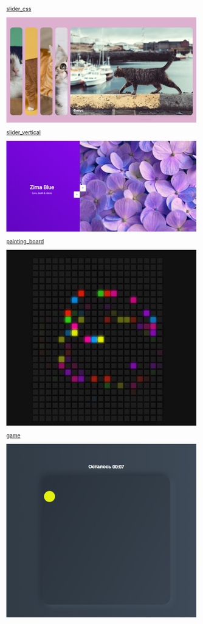 
[slider_css](https://js-marathon-yefi.vercel.app/)

<img alt="slider_css" src="./img/slider_css.png" width="500">


[slider_vertical](https://js-marathon.vercel.app/)

<img alt="slider_css" src="./img/slider_vertical.png" width="500">


[painting_board](https://js-marathon-xoiv.vercel.app/)

<img alt="slider_css" src="./img/painting_board.png" width="500">


[game](https://fantastic-sopapillas-2ddc42.netlify.app/)

<img alt="slider_css" src="./img/game.png" width="500">